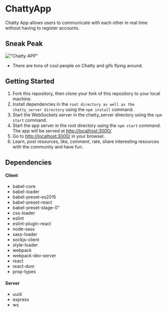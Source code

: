 # ChattyApp

Chatty App allows users to communicate with each other in real time without having to register accounts.

## Sneak Peak

!["Chatty APP"](https://github.com/GideonBrasil/chattyApp/blob/master/docs/chatty.gif?raw=true)

<!-- <img src="https://github.com/GideonBrasil/chattyApp/blob/master/docs/chatty.gif?raw=true" width="800" height="800" /> -->

- There are tons of cool people on Chatty and gifs flying around.

## Getting Started

1. Fork this repository, then clone your fork of this repository to your local machine.
2. Install dependencies in the `root directory as well as the chatty_server directory` using the `npm install` command.
3. Start the WebSockets server in the chatty_server directory using the `npm start` command.
4. Start the app server in the root directory using the `npm start` command. The app will be served at <http://localhost:3000/>.
5. Go to <http://localhost:3000/> in your browser.
6. Learn, post resources, like, comment, rate, share interesting resources with the community and have fun.

## Dependencies

#### Client

- babel-core
- babel-loader
- babel-preset-es2015
- babel-preset-react
- babel-preset-stage-0"
- css-loader
- eslint
- eslint-plugin-react
- node-sass
- sass-loader
- sockjs-client
- style-loader
- webpack
- webpack-dev-server
- react
- react-dom
- prop-types

#### Server

- uuid
- express
- ws
